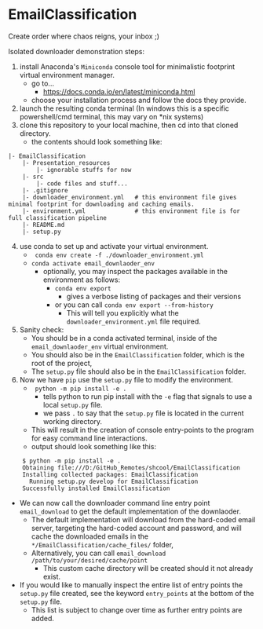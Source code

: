 # EmailClassification
Create order where chaos reigns, your inbox ;)


Isolated downloader demonstration steps:

1. install Anaconda's `Miniconda` console tool for minimalistic footprint virtual environment manager.
   * go to...
      *  https://docs.conda.io/en/latest/miniconda.html
   * choose your installation process and follow the docs they provide.
2. launch the resulting conda terminal (In windows this is a specific powershell/cmd terminal, this may vary on \*nix systems)
3. clone this repository to your local machine, then cd into that cloned directory.
   * the contents should look something like:
```
|- EmailClassification
	|- Presentation_resources
		|- ignorable stuffs for now
	|- src
		|- code files and stuff...
	|- .gitignore
	|- downloader_environment.yml 	# this environment file gives minimal footprint for downloading and caching emails.
	|- environment.yml     			# this environment file is for full classification pipeline
	|- README.md
	|- setup.py
```
4. use conda to set up and activate your virtual environment.
   * ` conda env create -f ./downloader_environment.yml`
   * `conda activate email_downlaoder_env`
      * optionally, you may inspect the packages available in the environment as follows:
         * `conda env export`
            * gives a verbose listing of packages and their versions
         * or you can call `conda env export --from-history`
            * This will tell you explicitly what the `downloader_environment.yml` file required.
5. Sanity check:
   * You should be in a conda activated terminal, inside of the `email_downlaoder_env` virtual environment.
   * You should also be in the `EmailClassification` folder, which is the root of the project, 
   * The `setup.py` file should also be in the `EmailClassification` folder.
6. Now we have `pip` use the `setup.py` file to modify the environment.
   * ` python -m pip install -e .`
      * tells python to run pip install with the `-e` flag that signals to use a local `setup.py` file.
      * we pass `.` to say that the `setup.py` file is located in the current working directory.
   * This will result in the creation of console entry-points to the program for easy command line interactions.
   * output should look something like this:
```
	$ python -m pip install -e .
	Obtaining file:///D:/GitHub_Remotes/shcool/EmailClassification
	Installing collected packages: EmailClassification
	  Running setup.py develop for EmailClassification
	Successfully installed EmailClassification
```
   * We can now call the downloader command line entry point `email_download` to get the default implementation of the downlaoder.
   	  * The default implementation will download from the hard-coded email server, targeting the hard-coded account and password, and will cache the downloaded emails in the `*/EmailClassification/cache_files/` folder,
      * Alternatively, you can call `email_download /path/to/your/desired/cache/point`
         * This custom cache directory will be created should it not already exist.
   * If you would like to manually inspect the entire list of entry points the `setup.py` file created, see the keyword `entry_points` at the bottom of the `setup.py` file.
      * This list is subject to change over time as further entry points are added.

